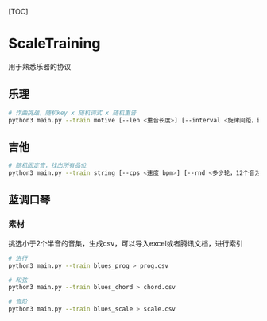 [TOC]

# ScaleTraining
用于熟悉乐器的协议

## 乐理
```bash
# 作曲挑战，随机key x 随机调式 x 随机重音
python3 main.py --train motive [--len <重音长度>] [--interval <旋律间距，默认包含所有音程>]
```

## 吉他
```bash
# 随机固定音，找出所有品位
python3 main.py --train string [--cps <速度 bpm>] [--rnd <多少轮，12个音为一轮>]  
```

## 蓝调口琴

### 素材
挑选小于2个半音的音集，生成csv，可以导入excel或者腾讯文档，进行索引

```bash
# 进行
python3 main.py --train blues_prog > prog.csv

# 和弦
python3 main.py --train blues_chord > chord.csv

# 音阶
python3 main.py --train blues_scale > scale.csv
```
